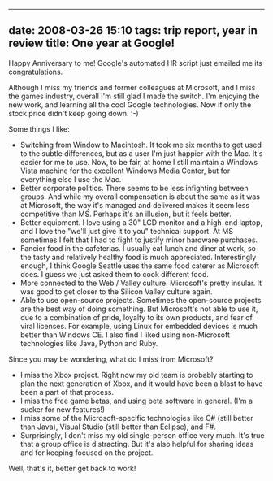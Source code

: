 
---
date: 2008-03-26 15:10
tags: trip report, year in review
title: One year at Google!
---

Happy Anniversary to me! Google's automated HR script just emailed me its
congratulations.

Although I miss my friends and former colleagues at
Microsoft, and I miss the games industry, overall I'm still glad I made the
switch. I'm enjoying the new work, and learning all the cool Google
technologies. Now if only the stock price didn't keep going down. :-)

Some things I like:

* Switching from Window to Macintosh. It took me six months to get used to the subtle differences, but as a user I'm just happier with the Mac. It's easier for me to use. Now, to be fair, at home I still maintain a Windows Vista machine for the excellent Windows Media Center, but for everything else I use the Mac.
* Better corporate politics. There seems to be less infighting between groups. And while my overall compensation is about the same as it was at Microsoft, the way it's managed and delivered makes it seem less competitive than MS. Perhaps it's an illusion, but it feels better.
* Better equipment. I love using a 30" LCD monitor and a high-end laptop, and I love the "we'll just give it to you" technical support. At MS sometimes I felt that I had to fight to justify minor hardware purchases.
* Fancier food in the cafeterias. I usually eat lunch and diner at work, so the tasty and relatively healthy food is much appreciated. Interestingly enough, I think Google Seattle uses the same food caterer as Microsoft does. I guess we just asked them to cook different food.
* More connected to the Web / Valley culture. Microsoft's pretty insular. It was good to get closer to the Silicon Valley culture again.
* Able to use open-source projects. Sometimes the open-source projects are the best way of doing something. But Microsoft's not able to use it, due to a combination of pride, loyalty to its own products, and fear of viral licenses. For example, using Linux for embedded devices is much better than Windows CE. I also find I liked using non-Microsoft technologies like Java, Python and Ruby.

Since you may be wondering, what do I miss from Microsoft?

* I miss the Xbox project. Right now my old team is probably starting to plan the next generation of Xbox, and it would have been a blast to have been a part of that process.
* I miss the free game betas, and using beta software in general. (I'm a sucker for new features!)
* I miss some of the Microsoft-specific technologies like C# (still better than Java), Visual Studio (still better than Eclipse), and F#.
* Surprisingly, I don't miss my old single-person office very much. It's true that a group office is distracting. But it's also helpful for sharing ideas and for keeping focused on the project.

Well, that's it, better get back to work!
